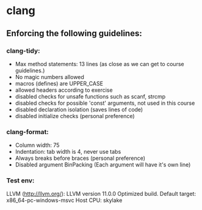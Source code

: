 # clang

## Enforcing the following guidelines:

### clang-tidy:
* Max method statements: 13 lines (as close as we can get to course guidelines.)
* No magic numbers allowed
* macros (defines) are UPPER_CASE
* allowed headers according to exercise
* disabled checks for unsafe functions such as scanf, strcmp
* disabled checks for possible 'const' arguments, not used in this course
* disabled declaration isolation (saves lines of code)
* disabled initialize checks (personal preference)

### clang-format:
* Column width: 75
* Indentation: tab width is 4, never use tabs
* Always breaks before braces (personal preference)
* Disabled argument BinPacking (Each argument will have it's own line)

### Test env:

LLVM (http://llvm.org/):
  LLVM version 11.0.0
  Optimized build.
  Default target: x86_64-pc-windows-msvc
  Host CPU: skylake